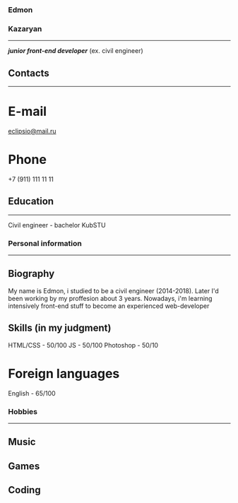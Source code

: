 ### Edmon

### Kazaryan

---

**_junior front-end developer_** (ex. civil engineer)

## Contacts

---

# E-mail

eclipsio@mail.ru

# Phone

+7 (911) 111 11 11

## Education

---

Civil engineer - bachelor
KubSTU

### Personal information

---

## Biography

My name is Edmon, i studied to be a civil engineer (2014-2018). Later I'd been working by my proffesion about 3 years. Nowadays, i'm learning intensively front-end stuff to become an experienced web-developer

## Skills (in my judgment)

HTML/CSS - 50/100
JS - 50/100
Photoshop - 50/10

# Foreign languages

English - 65/100

### Hobbies

---

## Music

## Games

## Coding
